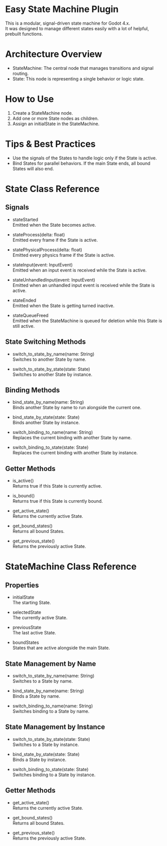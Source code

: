 # Easy State Machine Plugin
This is a modular, signal-driven state machine for Godot 4.x.  
It was designed to manage different states easily with a lot of helpful, prebuilt functions.


# Architecture Overview
- StateMachine: The central node that manages transitions and signal routing.
- State: This node is representing a single behavior or logic state.    


# How to Use
1. Create a StateMachine node.
2. Add one or more State nodes as children.
3. Assign an initialState in the StateMachine.


# Tips & Best Practices
- Use the signals of the States to handle logic only if the State is active.
- Bind States for parallel behaviors. If the main State ends, all bound States will also end.


# State Class Reference
## Signals
- stateStarted  
Emitted when the State becomes active. 

- stateProcess(delta: float)  
Emitted every frame if the State is active.

- statePhysicalProcess(delta: float)   
Emitted every physics frame if the State is active.

- stateInput(event: InputEvent)   
Emitted when an input event is received while the State is active.

- stateUnhandledInput(event: InputEvent)   
Emitted when an unhandled input event is received while the State is active.

- stateEnded   
Emitted when the State is getting turned inactive.

- stateQueueFreed   
Emitted when the StateMachine is queued for deletion while this State is still active.


## State Switching Methods
- switch_to_state_by_name(name: String)  
Switches to another State by name.

- switch_to_state_by_state(state: State)  
Switches to another State by instance.

## Binding Methods
- bind_state_by_name(name: String)   
Binds another State by name to run alongside the current one.

- bind_state_by_state(state: State)    
Binds another State by instance.

- switch_binding_to_name(name: String)  
Replaces the current binding with another State by name.

- switch_binding_to_state(state: State)  
Replaces the current binding with another State by instance.

## Getter Methods
- is_active()  
Returns true if this State is currently active.

- is_bound()   
Returns true if this State is currently bound.

- get_active_state()   
Returns the currently active State.

- get_bound_states()  
Returns all bound States.

- get_previous_state()   
Returns the previously active State.

# StateMachine Class Reference
## Properties
- initialState  
The starting State.

- selectedState   
The currently active State.

- previousState  
The last active State.

- boundStates   
States that are active alongside the main State.

## State Management by Name
- switch_to_state_by_name(name: String)  
Switches to a State by name.

- bind_state_by_name(name: String)  
Binds a State by name.

- switch_binding_to_name(name: String)  
Switches binding to a State by name.

## State Management by Instance
- switch_to_state_by_state(state: State)   
Switches to a State by instance.

- bind_state_by_state(state: State)    
Binds a State by instance.

- switch_binding_to_state(state: State)   
Switches binding to a State by instance.

## Getter Methods
- get_active_state()  
Returns the currently active State.

- get_bound_states()   
Returns all bound States.

- get_previous_state()  
Returns the previously active State.
